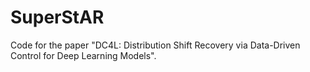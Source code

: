 # SuperStAR
Code for the paper "DC4L: Distribution Shift Recovery via Data-Driven Control for Deep Learning Models".
